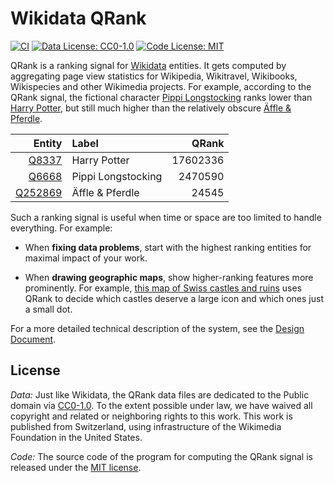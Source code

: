 # Wikidata QRank

[![CI](https://github.com/brawer/wikidata-qrank/actions/workflows/go.yml/badge.svg?branch=main)](https://github.com/brawer/wikidata-qrank/actions/workflows/go.yml)
[![Data License: CC0-1.0](https://img.shields.io/badge/Data%20License-CC0%201.0-lightgrey.svg)](http://creativecommons.org/publicdomain/zero/1.0/)
[![Code License: MIT](https://img.shields.io/badge/Code%20License-MIT-lightgrey.svg)](https://opensource.org/licenses/MIT)

QRank is a ranking signal for [Wikidata](https://www.wikidata.org/) entities.
It gets computed by aggregating page view statistics for Wikipedia, Wikitravel,
Wikibooks, Wikispecies and other Wikimedia projects.
For example, according to the QRank signal, the fictional character
[Pippi Longstocking](https://www.wikidata.org/wiki/Q6668)
ranks lower than [Harry Potter](https://www.wikidata.org/wiki/Q8337),
but still much higher than the relatively obscure
[Äffle & Pferdle](https://www.wikidata.org/wiki/Q252869).


| Entity                                                   | Label              |    QRank |
| -------------------------------------------------------: | :----------------- | --------:|
| [Q8337](https://www.wikidata.org/wiki/Q8337)             | Harry Potter       | 17602336 |
| [Q6668](https://www.wikidata.org/wiki/Q6668)             | Pippi Longstocking |  2470590 |
| [Q252869](https://www.wikidata.org/wiki/Q252869)         | Äffle & Pferdle    |    24545 |


Such a ranking signal is useful when time or space are too limited
to handle everything. For example:

* When **fixing data problems**, start with the highest ranking entities
  for maximal impact of your work.

* When **drawing geographic maps**, show higher-ranking features
  more prominently. For example,
  [this map of Swiss castles and ruins](https://castle-map.infs.ch/#46.82825,8.19305,8z) uses QRank to decide which castles deserve a large icon and which
  ones just a small dot.

For a more detailed technical description of the system,
see the [Design Document](doc/design.md).

## License

*Data:* Just like Wikidata, the QRank data files are dedicated to the Public domain
via [CC0-1.0](https://creativecommons.org/publicdomain/zero/1.0/).
To the extent possible under law, we have waived all copyright and related
or neighboring rights to this work. This work is published from Switzerland,
using infrastructure of the Wikimedia Foundation in the United States.

*Code:* The source code of the program for computing the QRank signal
is released under the [MIT license](https://github.com/brawer/wikidata-qrank/blob/main/LICENSE).
